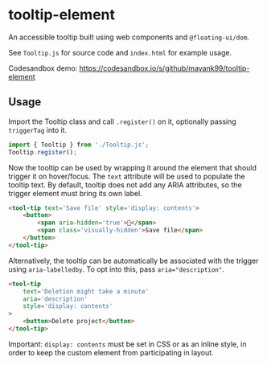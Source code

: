 # tooltip-element

An accessible tooltip built using web components and `@floating-ui/dom`.

See `Tooltip.js` for source code and `index.html` for example usage.

Codesandbox demo: https://codesandbox.io/s/github/mayank99/tooltip-element

## Usage

Import the Tooltip class and call `.register()` on it, optionally passing `triggerTag` into it.
```js
import { Tooltip } from './Tooltip.js';
Tooltip.register();
```

Now the tooltip can be used by wrapping it around the element that should trigger it on hover/focus. The `text` attribute will be used to populate the tooltip text. By default, tooltip does not add any ARIA attributes, so the trigger element must bring its own label.

```html
<tool-tip text='Save file' style='display: contents'>
	<button>
		<span aria-hidden='true'>💾</span>
		<span class='visually-hidden'>Save file</span>
	</button>
</tool-tip>
```

Alternatively, the tooltip can be automatically be associated with the trigger using `aria-labelledby`. To opt into this, pass `aria="description"`.

```html
<tool-tip
	text='Deletion might take a minute'
	aria='description'
	style='display: contents'
>
	<button>Delete project</button>
</tool-tip>
```

Important: `display: contents` must be set in CSS or as an inline style, in order to keep the custom element from participating in layout.
